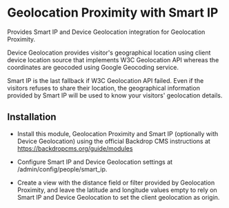 Geolocation Proximity with Smart IP
===================================

Provides Smart IP and Device Geolocation integration for Geolocation Proximity.

Device Geolocation provides visitor's geographical location using client device
location source that implements W3C Geolocation API whereas the coordinates are
geocoded using Google Geocoding service. 

Smart IP is the last fallback if W3C Geolocation API failed. Even if the visitors refuses 
to share their location, the geographical information provided by Smart IP will be used 
to know your visitors' geolocation details.


Installation
------------

- Install this module, Geolocation Proximity and Smart IP (optionally
  with Device Geolocation) using the official Backdrop CMS instructions at
  https://backdropcms.org/guide/modules

- Configure Smart IP and Device Geolocation settings at
  /admin/config/people/smart_ip.

- Create a view with the distance field or filter provided by Geolocation
  Proximity, and leave the latitude and longitude values empty to rely on
  Smart IP and Device Geolocation to set the client geolocation as origin.
